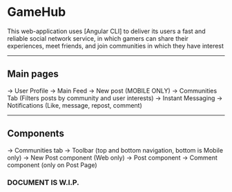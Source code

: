 # GameHub

This web-application uses [Angular CLI] to deliver its users a fast and reliable social network service, in which gamers can share their experiences, meet friends, and join communities in which they have interest
<hr>

## Main pages

-> User Profile
-> Main Feed
-> New post (MOBILE ONLY)
-> Communities Tab (Filters posts by community and user interests)
-> Instant Messaging
-> Notifications (Like, message, repost, comment)

<hr>

## Components

-> Communities tab
-> Toolbar (top and bottom navigation, bottom is Mobile only)
-> New Post component (Web only)
-> Post component
-> Comment component (only on Post Page)

### DOCUMENT IS W.I.P.
